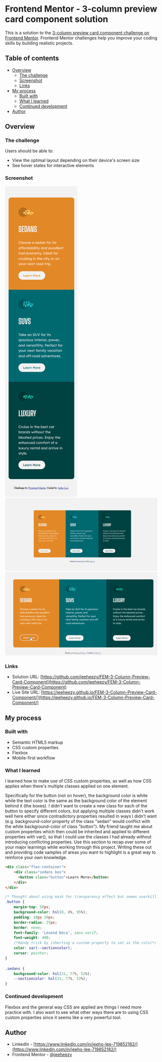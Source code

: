 # Frontend Mentor - 3-column preview card component solution

This is a solution to the [3-column preview card component challenge on Frontend Mentor](https://www.frontendmentor.io/challenges/3column-preview-card-component-pH92eAR2-). Frontend Mentor challenges help you improve your coding skills by building realistic projects. 

## Table of contents

- [Overview](#overview)
  - [The challenge](#the-challenge)
  - [Screenshot](#screenshot)
  - [Links](#links)
- [My process](#my-process)
  - [Built with](#built-with)
  - [What I learned](#what-i-learned)
  - [Continued development](#continued-development)
- [Author](#author)

## Overview

### The challenge

Users should be able to:

- View the optimal layout depending on their device's screen size
- See hover states for interactive elements

### Screenshot

![Screenshot1](/images/Screenshot1.png)
![Screenshot2](/images/Screenshot%202023-07-28%20at%2013-11-52%20Frontend%20Mentor%203-column%20preview%20card%20component.png)
![Screenshot3](/images/Screenshot%203-column-preview%20button%20hover.png)


### Links

- Solution URL: [https://github.com/jeeheezy/FEM-3-Column-Preview-Card-Component](https://github.com/jeeheezy/FEM-3-Column-Preview-Card-Component)
- Live Site URL: [https://jeeheezy.github.io/FEM-3-Column-Preview-Card-Component/](https://jeeheezy.github.io/FEM-3-Column-Preview-Card-Component/)

## My process

### Built with

- Semantic HTML5 markup
- CSS custom properties
- Flexbox
- Mobile-first workflow


### What I learned

I learned how to make use of CSS custom properties, as well as how CSS applies when there's multiple classes applied on one element. 

Specifically for the button (not on hover), the background color is white while the text color is the same as the background color of the element behind it (the boxes). I didn't want to 
create a new class for each of the button to specify different colors, but applying multiple classes didn't work well here either since contradictory properties resulted in ways I didn't want
(e.g. background-color property of the class "sedan" would conflict with the white background-color of class "button"). My friend taught me about custom properties which then could be inherited 
and applied to different properties with var(), so that I could use the classes I had already without introducing conflicting properties.
Use this section to recap over some of your major learnings while working through this project. Writing these out and providing code samples of areas you want to highlight is a great way to reinforce your own knowledge.

```html
<div class="flex-container">
    <div class="sedans box">
      <button class="button">Learn More</button>
    </div>
</div>
```
```css
/* Thought about using mask for transparency effect but seems overkill here*/
.button {
    margin-top: 50px;
    background-color: hsl(0, 0%, 95%);
    padding: 10px 20px;
    border-radius: 25px;
    border: none;
    font-family: 'Lexend Deca', sans-serif;
    font-weight: 400;
    /*Handy trick by inherting a custom property to set as the color*/
    color: var(--sectioncolor);
    cursor: pointer;
}

.sedans {
    background-color: hsl(31, 77%, 52%);
    --sectioncolor: hsl(31, 77%, 52%);
}
```

### Continued development

Flexbox and the general way CSS are applied are things I need more practice with. I also want to see what other ways there are to using CSS custom properties since it seems like a very powerful tool.


## Author

- LinkedIn - [https://www.linkedin.com/in/jeeho-lee-719852182/](https://www.linkedin.com/in/jeeho-lee-719852182/)
- Frontend Mentor - [@jeeheezy](https://www.frontendmentor.io/profile/jeeheezy)

